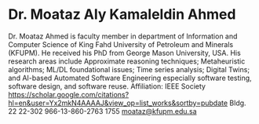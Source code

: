 # Dr. Moataz Aly Kamaleldin Ahmed

Dr. Moataz Ahmed is faculty member in department of Information and Computer Science of King Fahd University of Petroleum and Minerals (KFUPM). He received his PhD from George Mason University, USA. His research areas include Approximate reasoning techniques; Metaheuristic algorithms; ML/DL foundational issues; Time series analysis; Digital Twins; and AI-based Automated Software Engineering especially software testing, software design, and software reuse.
Affiliation: IEEE Society
https://scholar.google.com/citations?hl=en&user=Yx2mkN4AAAAJ&view_op=list_works&sortby=pubdate
Bldg. 22
22-302
966-13-860-2763
1755
moataz@kfupm.edu.sa